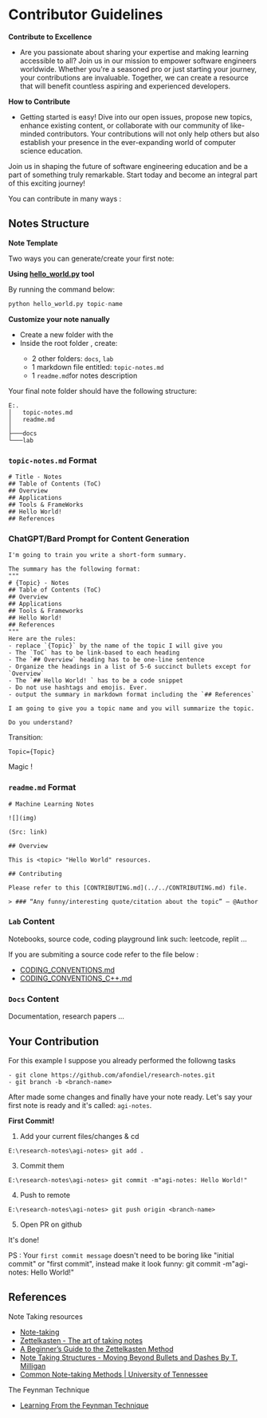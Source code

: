 # Contributor Guidelines

**Contribute to Excellence**

- Are you passionate about sharing your expertise and making learning accessible to all? Join us in our mission to empower software engineers worldwide. Whether you're a seasoned pro or just starting your journey, your contributions are invaluable. Together, we can create a resource that will benefit countless aspiring and experienced developers.

**How to Contribute**

- Getting started is easy! Dive into our open issues, propose new topics, enhance existing content, or collaborate with our community of like-minded contributors. Your contributions will not only help others but also establish your presence in the ever-expanding world of computer science education.

Join us in shaping the future of software engineering education and be a part of something truly remarkable. Start today and become an integral part of this exciting journey!

You can contribute in many ways :

## Notes Structure

**Note Template**

Two ways you can generate/create your first note:

**Using [hello_world.py](hello_world.py) tool**

By running the command below:

```python
python hello_world.py topic-name
```

**Customize your note nanually**

- Create a new folder with the <topic name>
- Inside the root folder <topic-name>, create: 
  - 2 other folders: `docs`, `lab`
  - 1 markdown file entitled: `topic-notes.md`
  - 1 `readme.md`for notes description

Your final note folder should have the following structure:

```
E:.
│   topic-notes.md
│   readme.md
│
├───docs
└───lab
```

### `topic-notes.md` Format

```
# Title - Notes
## Table of Contents (ToC)
## Overview
## Applications
## Tools & FrameWorks
## Hello World!
## References
```

### ChatGPT/Bard Prompt for Content Generation

```
I'm going to train you write a short-form summary.

The summary has the following format: 
"""
# {Topic} - Notes
## Table of Contents (ToC)
## Overview
## Applications
## Tools & Frameworks
## Hello World!
## References
"""
Here are the rules: 
- replace `{Topic}` by the name of the topic I will give you 
- The `ToC` has to be link-based to each heading
- The `## Overview` heading has to be one-line sentence
- Organize the headings in a list of 5-6 succinct bullets except for `Overview`  
- The `## Hello World! ` has to be a code snippet
- Do not use hashtags and emojis. Ever.
- output the summary in markdown format including the `## References`

I am going to give you a topic name and you will summarize the topic.

Do you understand?
```

Transition: 

```
Topic={Topic}
```

Magic !

### `readme.md` Format

```
# Machine Learning Notes

![](img)

(Src: link)

## Overview

This is <topic> "Hello World" resources.

## Contributing

Please refer to this [CONTRIBUTING.md](../../CONTRIBUTING.md) file.

> ### “Any funny/interesting quote/citation about the topic” — @Author
```

### `Lab` Content

Notebooks, source code, coding playground link such: leetcode, replit ...

If you are submiting a source code refer to the file below : 

- [CODING_CONVENTIONS.md](./sw-documentation-convention/CODING_CONVENTIONS.md)
- [CODING_CONVENTIONS_C++.md](./sw-documentation-convention/CODING_CONVENTIONS_C++.md)

### `Docs` Content

Documentation, research papers ...

## Your Contribution 

For this example I suppose you already performed the followng tasks
```
- git clone https://github.com/afondiel/research-notes.git
- git branch -b <branch-name> 
``` 
After made some changes  and finally have your note ready. Let's say your first note is ready and it's called: `agi-notes`.   

**First Commit!**

1. Add your current files/changes & cd

```
E:\research-notes\agi-notes> git add .
```

3. Commit them

```
E:\research-notes\agi-notes> git commit -m"agi-notes: Hello World!"
``` 

4. Push to remote

```
E:\research-notes\agi-notes> git push origin <branch-name> 
``` 

5. Open PR on github

It's done! 

PS : Your `first commit message` doesn't need to be boring like "initial commit" or "first commit", instead make it look funny:  git commit -m"agi-notes: Hello World!"

## References

Note Taking resources

- [Note-taking](https://en.wikipedia.org/wiki/Note-taking)
- [Zettelkasten - The art of taking notes](https://en.wikipedia.org/wiki/Zettelkasten)
- [A Beginner’s Guide to the Zettelkasten Method](https://zenkit.com/en/blog/a-beginners-guide-to-the-zettelkasten-method/)
- [Note Taking Structures - Moving Beyond Bullets and Dashes By T. Milligan](https://www.dunwoody.edu/pdfs/Elftmann-Note-Taking-Structures.pdf)
- [Common Note-taking Methods | University of Tennessee](https://www.utc.edu/enrollment-management-and-student-affairs/center-for-academic-support-and-advisement/tips-for-academic-success/note-taking)

The Feynman Technique

- [Learning From the Feynman Technique](https://evernote.com/blog/learning-from-the-feynman-technique/)



